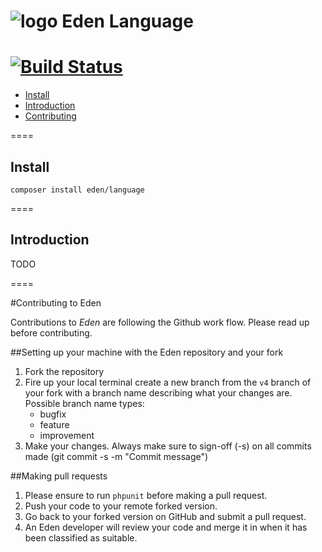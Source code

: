 ![logo](http://eden.openovate.com/assets/images/cloud-social.png) Eden Language
====
[![Build Status](https://api.travis-ci.org/Eden-PHP/Language.png)](https://travis-ci.org/Eden-PHP/Language)
====

- [Install](#install)
- [Introduction](#intro)
- [Contributing](#contributing)

====

<a name="install"></a>
## Install

`composer install eden/language`

====

<a name="intro"></a>
## Introduction

TODO

====

<a name="contributing"></a>
#Contributing to Eden

Contributions to *Eden* are following the Github work flow. Please read up before contributing.

##Setting up your machine with the Eden repository and your fork

1. Fork the repository
2. Fire up your local terminal create a new branch from the `v4` branch of your 
fork with a branch name describing what your changes are. 
 Possible branch name types:
    - bugfix
    - feature
    - improvement
3. Make your changes. Always make sure to sign-off (-s) on all commits made (git commit -s -m "Commit message")

##Making pull requests

1. Please ensure to run `phpunit` before making a pull request.
2. Push your code to your remote forked version.
3. Go back to your forked version on GitHub and submit a pull request.
4. An Eden developer will review your code and merge it in when it has been classified as suitable.